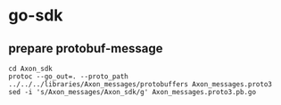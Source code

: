 # go-sdk

## prepare protobuf-message

```
cd Axon_sdk
protoc --go_out=. --proto_path ../../../libraries/Axon_messages/protobuffers Axon_messages.proto3
sed -i 's/Axon_messages/Axon_sdk/g' Axon_messages.proto3.pb.go
```
